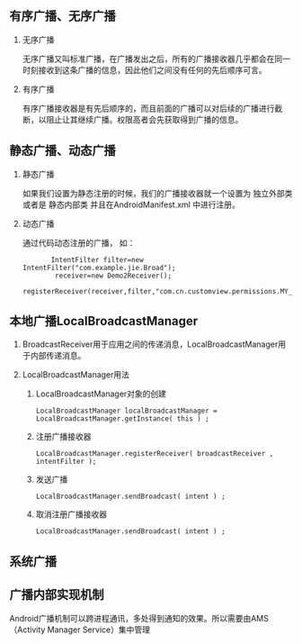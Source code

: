 ## 有序广播、无序广播

1. 无序广播

   无序广播又叫标准广播，在广播发出之后，所有的广播接收器几乎都会在同一时刻接收到这条广播的信息，因此他们之间没有任何的先后顺序可言。

2. 有序广播

   有序广播接收器是有先后顺序的，而且前面的广播可以对后续的广播进行截断，以阻止让其继续广播。权限高者会先获取得到广播的信息。

   

## 静态广播、动态广播

1. 静态广播

   如果我们设置为静态注册的时候，我们的广播接收器就一个设置为 独立外部类 或者是 静态内部类 并且在AndroidManifest.xml 中进行注册。

2. 动态广播

   通过代码动态注册的广播， 如：

   ```
          IntentFilter filter=new IntentFilter("com.example.jie.Broad");
           receiver=new Demo2Receiver();
      registerReceiver(receiver,filter,"com.cn.customview.permissions.MY_BROADCAST",null);
   
   ```

   

## 本地广播LocalBroadcastManager

1. BroadcastReceiver用于应用之间的传递消息，LocalBroadcastManager用于内部传递消息。

2. LocalBroadcastManager用法

   1. LocalBroadcastManager对象的创建

      ```
      LocalBroadcastManager localBroadcastManager = LocalBroadcastManager.getInstance( this ) ;
      ```

   2. 注册广播接收器

      ```
      LocalBroadcastManager.registerReceiver( broadcastReceiver , intentFilter );
      ```

   3. 发送广播

      ```
      LocalBroadcastManager.sendBroadcast( intent ) ;
      ```

   4. 取消注册广播接收器

      ```
      LocalBroadcastManager.sendBroadcast( intent ) ;
      ```

      

## 系统广播

## 广播内部实现机制

 Android广播机制可以跨进程通讯，多处得到通知的效果。所以需要由AMS（Activity Manager Service）集中管理 